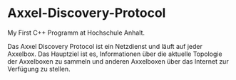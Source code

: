 Axxel-Discovery-Protocol
========================

My First C++ Programm at Hochschule Anhalt. 

Das Axxel Discovery Protocol ist ein Netzdienst und läuft auf jeder Axxelbox. Das Hauptziel ist es, Informationen über die aktuelle Topologie der Axxelboxen zu sammeln und anderen Axxelboxen über das Internet zur Verfügung zu stellen.
